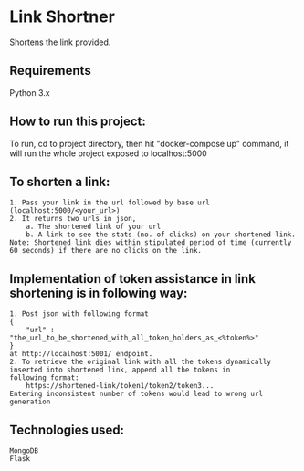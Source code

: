 # Link Shortner

Shortens the link provided.

## Requirements

Python 3.x

## How to run this project:

To run, cd to project directory, then hit "docker-compose up" command, it will run the whole project exposed to localhost:5000

## To shorten a link:
	1. Pass your link in the url followed by base url (localhost:5000/<your_url>)
	2. It returns two urls in json,
		a. The shortened link of your url
		b. A link to see the stats (no. of clicks) on your shortened link.
	Note: Shortened link dies within stipulated period of time (currently 60 seconds) if there are no clicks on the link.

## Implementation of token assistance in link shortening is in following way:
	1. Post json with following format  
	{
		"url" : "the_url_to_be_shortened_with_all_token_holders_as_<%token%>"
	} 
	at http://localhost:5001/ endpoint.
	2. To retrieve the original link with all the tokens dynamically inserted into shortened link, append all the tokens in 	   following format: 
		https://shortened-link/token1/token2/token3...
	Entering inconsistent number of tokens would lead to wrong url generation
	
## Technologies used:
	MongoDB
	Flask
